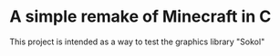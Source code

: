 # A simple remake of Minecraft in C
This project is intended as a way to test the graphics library "Sokol"
